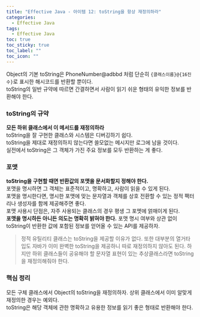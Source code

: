 ```yaml
---
title: "Effective Java - 아이템 12: toString을 항상 재정의하라"
categories:
  - Effective Java
tags:
  - Effective Java
toc: true
toc_sticky: true
toc_label: ""
toc_icon: ""
---
```


Object의 기본 toString은 PhoneNumber@adbbd 처럼 단순히 `{클래스이름}@{16진수}`로 표시한 해시코드를 반환할 뿐이다.<br>
toString의 일반 규약에 따르면 간결하면서 사람이 읽기 쉬운 형태의 유익한 정보를 반환해야 한다.

### toString의 규약
**모든 하위 클래스에서 이 메서드를 재정의하라**<br>
toString을 잘 구현한 클래스와 시스템은 디버깅하기 쉽다.<br>
toString을 제대로 재정의하지 않는다면 쓸모없는 메시지만 로그에 남을 것이다.<br>
실전에서 toString은 그 객체가 가진 주요 정보를 모두 반환하는 게 좋다.

### 포맷
**toString을 구현할 때면 반환값의 포맷을 문서화할지 정해야 한다.**<br>
포맷을 명시하면 그 객체는 표준적이고, 명확하고, 사람이 읽을 수 있게 된다.<br>
포맷을 명시한다면, 명시한 포맷에 맞는 문자열과 객체를 상호 전환할 수 있는 정적 팩터리나 생성자를 함께 제공해주면 좋다.<br>
포맷 사용시 단점은, 자주 사용되는 클래스의 경우 평생 그 포멧에 얽매이게 된다.<br>
**포맷을 명시하든 아니든 의도는 명확히 밝혀야 한다.** 포맷 명시 여부와 상관 없이 toString이 반환한 값에 포함된 정보를 얻어올 수 있는 API를 제공하자.

> 정적 유틸리티 클래스는 toString을 제공할 이유가 없다. 또한 대부분의 열거타입도 자바가 이미 완벽한 toString을 제공하니 따로 재정의하지 않아도 된다.
> 하지만 하위 클래스들이 공유해야 할 문자열 표현이 있는 추상클래스라면 toString을 재정의해줘야 한다.

### 핵심 정리
모든 구체 클래스에서 Object의 toString을 재정의하자. 상위 클래스에서 이미 알맞게 재정의한 경우는 예외다.<br>
toString은 해당 객체에 관한 명확하고 유용한 정보를 읽기 좋은 형태로 반환해야 한다.

